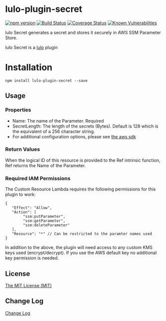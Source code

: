 # lulo-plugin-secret
[![npm version](https://badge.fury.io/js/lulo-plugin-secret.svg)](https://badge.fury.io/js/lulo-plugin-secret)
[![Build Status](https://travis-ci.org/carlnordenfelt/lulo-plugin-secret.svg?branch=master)](https://travis-ci.org/carlnordenfelt/lulo-plugin-secret)
[![Coverage Status](https://coveralls.io/repos/github/carlnordenfelt/lulo-plugin-secret/badge.svg?branch=master)](https://coveralls.io/github/carlnordenfelt/lulo-plugin-secret?branch=master)
[![Known Vulnerabilities](https://snyk.io/test/github/carlnordenfelt/lulo-plugin-secret/badge.svg?targetFile=package.json)](https://snyk.io/test/github/carlnordenfelt/lulo-plugin-secret?targetFile=package.json)

lulo Secret generates a secret and stores it securely in AWS SSM Parameter Store.

lulo Secret is a [lulo](https://github.com/carlnordenfelt/lulo) plugin

# Installation
```
npm install lulo-plugin-secret --save
```

## Usage
### Properties
* Name: The name of the Parameter. Required
* SecretLength: The length of the secrets (Bytes). Default is 128 which is the equivalent of a 256 character string.
* For additional configuration options, please see [the aws sdk](https://docs.aws.amazon.com/AWSJavaScriptSDK/latest/AWS/SSM.html#putParameter-property)


### Return Values
When the logical ID of this resource is provided to the Ref intrinsic function, Ref returns the Name of the Parameter.


### Required IAM Permissions
The Custom Resource Lambda requires the following permissions for this plugin to work:
```
{
   "Effect": "Allow",
   "Action": [
        "ssm:putParameter",
        "ssm:getParameter",
        "ssm:deleteParameter"
   ],
   "Resource": "*" // Can be restricted to the paramter names used
}
```

In addition to the above, the plugin will need access to any custom KMS keys used (encrypt/decrypt).
If you use the AWS default key no additional key permission is needed. 

## License
[The MIT License (MIT)](/LICENSE)

## Change Log
[Change Log](/CHANGELOG.md)

